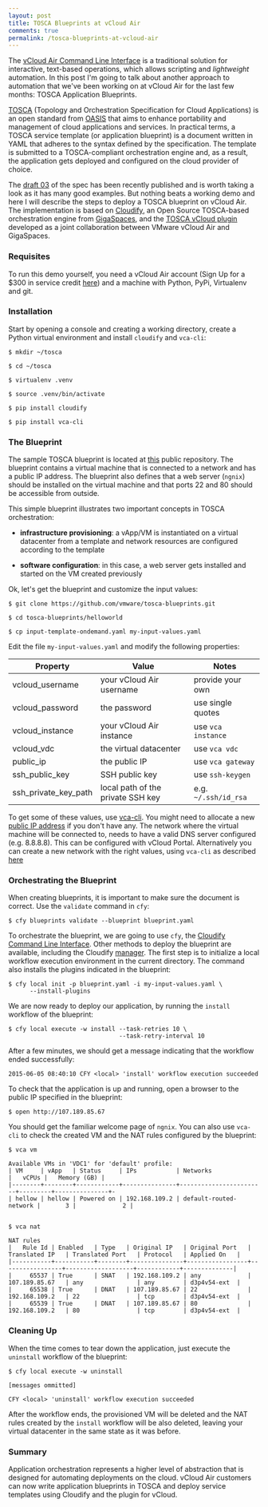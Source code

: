 ```yaml
---
layout: post
title: TOSCA Blueprints at vCloud Air
comments: true
permalink: /tosca-blueprints-at-vcloud-air
---
```


The [vCloud Air Command Line Interface](/overview-of-vca-cli-features) is a traditional solution for interactive, text-based operations, which allows scripting and *lightweight* automation. In this post I'm going to talk about another approach to automation that we've been working on at vCloud Air for the last few months: TOSCA Application Blueprints.

[TOSCA](https://www.oasis-open.org/committees/tosca) (Topology and Orchestration Specification for Cloud Applications) is an open standard from [OASIS](https://www.oasis-open.org) that aims to enhance portability and management of cloud applications and services. In practical terms, a TOSCA service template (or application blueprint) is a document written in YAML that adheres to the syntax defined by the specification. The template is submitted to a TOSCA-compliant orchestration engine and, as a result, the application gets deployed and configured on the cloud provider of choice.

The [draft 03](http://docs.oasis-open.org/tosca/TOSCA-Simple-Profile-YAML/v1.0/csd03/TOSCA-Simple-Profile-YAML-v1.0-csd03.html) of the spec has been recently published and is worth taking a look as it has many good examples. But nothing beats a working demo and here I will describe the steps to deploy a TOSCA blueprint on vCloud Air. The implementation is based on [Cloudify](http://getcloudify.org), an Open Source TOSCA-based orchestration engine from [GigaSpaces](http://www.gigaspaces.com), and the [TOSCA vCloud plugin](https://github.com/vmware/tosca-vcloud-plugin) developed as a joint collaboration between VMware vCloud Air and GigaSpaces.

### Requisites

To run this demo yourself, you need a vCloud Air account (Sign Up for a $300 in service credit [here](http://vcloud.vmware.com/service-offering/virtual-private-cloud-ondemand)) and a machine with Python, PyPi, Virtualenv and git.

### Installation

Start by opening a console and creating a working directory, create a Python virtual environment and install `cloudify` and `vca-cli`:

    $ mkdir ~/tosca
    
    $ cd ~/tosca
    
    $ virtualenv .venv
    
    $ source .venv/bin/activate
    
    $ pip install cloudify
    
    $ pip install vca-cli
    

### The Blueprint

The sample TOSCA blueprint is located at [this](https://github.com/vmware/tosca-blueprints) public repository. The blueprint contains a virtual machine that is connected to a network and has a public IP address. The blueprint also defines that a web server (`ngnix`) should be installed on the virtual machine and that ports 22 and 80 should be accessible from outside.

This simple blueprint illustrates two important concepts in TOSCA orchestration:

- **infrastructure provisioning**: a vApp/VM is instantiated on a virtual datacenter from a template and network resources are configured according to the template

- **software configuration**: in this case, a web server gets installed and started on the VM created previously

Ok, let's get the blueprint and customize the input values:

    $ git clone https://github.com/vmware/tosca-blueprints.git
    
    $ cd tosca-blueprints/helloworld
    
    $ cp input-template-ondemand.yaml my-input-values.yaml
    

Edit the file `my-input-values.yaml` and modify the following properties:

| Property        | Value           | Notes |
| ------------- |-------------| -----|
| vcloud_username | your vCloud Air username | provide your own |
| vcloud_password | the password | use single quotes |
| vcloud_instance | your vCloud Air instance | use `vca instance` |
| vcloud_vdc | the virtual datacenter | use `vca vdc`|
| public_ip | the public IP | use `vca gateway` |
| ssh_public_key | SSH public key | use `ssh-keygen`|
| ssh_private_key_path | local path of the private SSH key | e.g. `~/.ssh/id_rsa` |

To get some of these values, use [vca-cli](https://github.com/vmware/vca-cli/wiki). You might need to allocate a new [public IP address](https://github.com/vmware/vca-cli/wiki/Networking#public-ip-addresses) if you don't have any. The network where the virtual machine will be connected to, needs to have a valid DNS server configured (e.g. 8.8.8.8). This can be configured with vCloud Portal. Alternatively you can create a new network with the right values, using `vca-cli` as described [here](https://github.com/vmware/vca-cli/wiki/Networking#working-with-networks)

### Orchestrating the Blueprint

When creating blueprints, it is important to make sure the document is correct. Use the `validate` command in `cfy`:

    $ cfy blueprints validate --blueprint blueprint.yaml
    

To orchestrate the blueprint, we are going to use `cfy`, the [Cloudify Command Line Interface](http://getcloudify.org/guide/3.2/cli-general.html). Other methods to deploy the blueprint are available, including the Cloudify [manager](http://getcloudify.org/guide/3.2/overview-components.html). The first step is to initialize a local workflow execution environment in the current directory. The command also installs the plugins indicated in the blueprint:

    $ cfy local init -p blueprint.yaml -i my-input-values.yaml \
          --install-plugins
    

We are now ready to deploy our application, by running the `install` workflow of the blueprint:

    $ cfy local execute -w install --task-retries 10 \
                                   --task-retry-interval 10
    

After a few minutes, we should get a message indicating that the workflow ended successfully:

    2015-06-05 08:40:10 CFY <local> 'install' workflow execution succeeded
    

To check that the application is up and running, open a browser to the public IP specified in the blueprint:

    $ open http://107.189.85.67
    

You should get the familiar welcome page of `ngnix`. You can also use `vca-cli` to check the created VM and the NAT rules configured by the blueprint:

    $ vca vm
    
    Available VMs in 'VDC1' for 'default' profile:
    | VM     | vApp   | Status     | IPs           | Networks               |   vCPUs |   Memory (GB) | 
    |--------+--------+------------+---------------+------------------------+---------+---------------+-
    | hellow | hellow | Powered on | 192.168.109.2 | default-routed-network |       3 |             2 | 
    
    
    $ vca nat
    
    NAT rules
    |   Rule Id | Enabled   | Type   | Original IP   | Original Port   | Translated IP   | Translated Port   | Protocol   | Applied On   |
    |-----------+-----------+--------+---------------+-----------------+-----------------+-------------------+------------+--------------|
    |     65537 | True      | SNAT   | 192.168.109.2 | any             | 107.189.85.67   | any               | any        | d3p4v54-ext  |
    |     65538 | True      | DNAT   | 107.189.85.67 | 22              | 192.168.109.2   | 22                | tcp        | d3p4v54-ext  |
    |     65539 | True      | DNAT   | 107.189.85.67 | 80              | 192.168.109.2   | 80                | tcp        | d3p4v54-ext  |
    


### Cleaning Up

When the time comes to tear down the application, just execute the `uninstall` workflow of the blueprint:

    $ cfy local execute -w uninstall
    
    [messages ommitted]
    
    CFY <local> 'uninstall' workflow execution succeeded
    

After the workflow ends, the provisioned VM will be deleted and the NAT rules created by the `install` workflow will be also deleted, leaving your virtual datacenter in the same state as it was before.

### Summary

Application orchestration represents a higher level of abstraction that is designed for automating deployments on the cloud. vCloud Air customers can now write application blueprints in TOSCA and deploy service templates using Cloudify and the plugin for vCloud.


